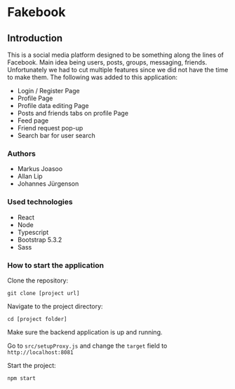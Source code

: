 # Fakebook
## Introduction
This is a social media platform designed to be something along the lines of Facebook. Main idea being users, posts, groups, messaging, friends. Unfortunately we had to cut multiple features since we did not have the time to make them. The following was added to this application:
- Login / Register Page
- Profile Page
- Profile data editing Page
- Posts and friends tabs on profile Page
- Feed page
- Friend request pop-up
- Search bar for user search


### Authors
- Markus Joasoo
- Allan Lip
- Johannes Jürgenson

### Used technologies
- React 
- Node 
- Typescript
- Bootstrap 5.3.2
- Sass 


### How to start the application
Clone the repository:

`git clone [project url]`

Navigate to the project directory:

`cd [project folder]`

Make sure the backend application is up and running.

Go to `src/setupProxy.js` and change the `target` field to `http://localhost:8081`

Start the project:

`npm start`
